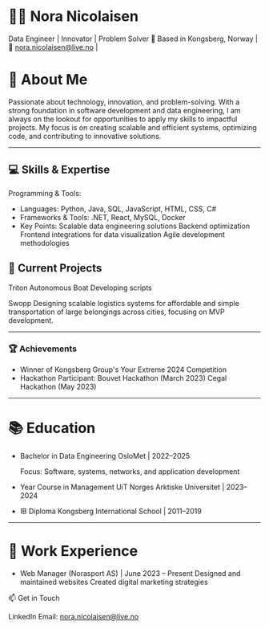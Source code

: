 # 👩‍💻 Nora Nicolaisen

Data Engineer | Innovator | Problem Solver
📍 Based in Kongsberg, Norway | 📧 nora.nicolaisen@live.no | 

# 🎯 About Me

Passionate about technology, innovation, and problem-solving. With a strong foundation in software development and data engineering, I am always on the lookout for opportunities to apply my skills to impactful projects. My focus is on creating scalable and efficient systems, optimizing code, and contributing to innovative solutions.

---

## 💻 Skills & Expertise

Programming & Tools:
- Languages: Python, Java, SQL, JavaScript, HTML, CSS, C#
- Frameworks & Tools: .NET, React, MySQL, Docker
- Key Points:
Scalable data engineering solutions
Backend optimization
Frontend integrations for data visualization
Agile development methodologies

## 🚀 Current Projects

Triton Autonomous Boat
Developing scripts

Swopp
Designing scalable logistics systems for affordable and simple transportation of large belongings across cities, focusing on MVP development.

---

### 🏆 Achievements

- Winner of Kongsberg Group's Your Extreme 2024 Competition
- Hackathon Participant:
    Bouvet Hackathon (March 2023)
    Cegal Hackathon (May 2023)

---

# 📚 Education

- Bachelor in Data Engineering
OsloMet | 2022–2025

  Focus: Software, systems, networks, and application development

- Year Course in Management
UiT Norges Arktiske Universitet | 2023–2024

- IB Diploma
Kongsberg International School | 2011–2019

---

# 💼 Work Experience

- Web Manager (Norasport AS) | June 2023 – Present
Designed and maintained websites
Created digital marketing strategies

📫 Get in Touch

LinkedIn
Email: nora.nicolaisen@live.no
